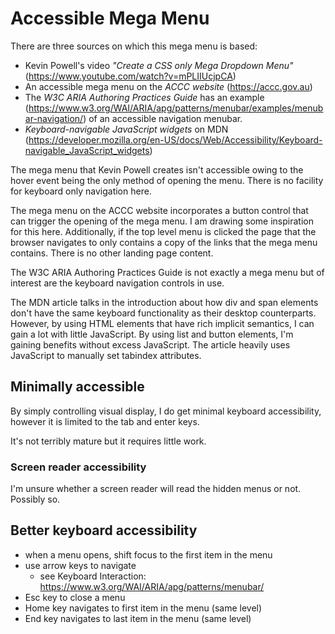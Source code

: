 # Accessible Mega Menu
There are three sources on which this mega menu is based:
* Kevin Powell's video *"Create a CSS only Mega Dropdown Menu"* (https://www.youtube.com/watch?v=mPLIIUcjpCA)
* An accessible mega menu on the *ACCC website* (https://accc.gov.au) 
* The *W3C ARIA Authoring Practices Guide* has an example (https://www.w3.org/WAI/ARIA/apg/patterns/menubar/examples/menubar-navigation/) of an accessible navigation menubar. 
* *Keyboard-navigable JavaScript widgets* on MDN (https://developer.mozilla.org/en-US/docs/Web/Accessibility/Keyboard-navigable_JavaScript_widgets)

The mega menu that Kevin Powell creates isn't accessible owing to the hover event being the only method of opening the menu. There is no facility for keyboard only navigation here.

The mega menu on the ACCC website incorporates a button control that can trigger the opening of the mega menu. I am drawing some inspiration for this here. Additionally, if the top level menu is clicked the page that the browser navigates to only contains a copy of the links that the mega menu contains. There is no other landing page content.

The W3C ARIA Authoring Practices Guide is not exactly a mega menu but of interest are the keyboard navigation controls in use. 

The MDN article talks in the introduction about how div and span elements don't have the same keyboard functionality as their desktop counterparts. However, by using HTML elements that have rich implicit semantics, I can gain a lot with little JavaScript. By using list and button elements, I'm gaining benefits without excess JavaScript. The article heavily uses JavaScript to manually set tabindex attributes.

## Minimally accessible
By simply controlling visual display, I do get minimal keyboard accessibility, however it is limited to the tab and enter keys. 

It's not terribly mature but it requires little work.

### Screen reader accessibility
I'm unsure whether a screen reader will read the hidden menus or not. Possibly so.

## Better keyboard accessibility
* when a menu opens, shift focus to the first item in the menu
* use arrow keys to navigate
    * see Keyboard Interaction: https://www.w3.org/WAI/ARIA/apg/patterns/menubar/
* Esc key to close a menu
* Home key navigates to first item in the menu (same level)
* End key navigates to last item in the menu (same level)